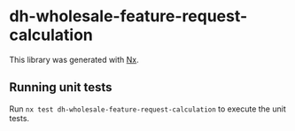 # dh-wholesale-feature-request-calculation

This library was generated with [Nx](https://nx.dev).

## Running unit tests

Run `nx test dh-wholesale-feature-request-calculation` to execute the unit tests.
